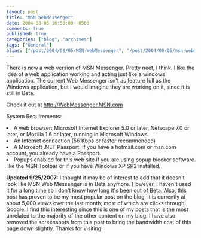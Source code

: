 ```yaml
---
layout: post
title: "MSN WebMessenger"
date: 2004-08-05 16:50:00 -0500
comments: true
published: true
categories: ["blog", "archives"]
tags: ["General"]
alias: ["/post/2004/08/05/MSN-WebMessenger", "/post/2004/08/05/msn-webmessenger"]
---
```

<!-- more -->
<P>There is now a web version of MSN Messenger.&nbsp;Pretty neet, I think. I like the idea of a web application working and acting just like a windows application. The current Web Messenger isn't as feature full as the Windows application, but I would imagine they are working on it, since it is still in Beta.</P>
<P>Check it out at <A href="http://WebMessenger.MSN.com">http://WebMessenger.MSN.com</A>&nbsp;</P>
<P>System Requirements: 
<LI>A web browser: Microsoft Internet Explorer 5.0 or later, Netscape 7.0 or later, or Mozilla 1.6 or later, running in Microsoft Windows. 
<LI>An Internet connection (56 Kbps or faster recommended) 
<LI>A Microsoft .NET Passport. If you have a hotmail.com or msn.com account, you already have a Passport. 
<LI>Popups enabled for this web site if you are using popup blocker software like the MSN Toolbar or if you have Windows XP SP2 installed. 
<P><STRONG>Updated 9/25/2007:</STRONG> I thought it may be of interest to add that it doesn't look like MSN Web Messenger is in Beta anymore. However,&nbsp;I haven't used it for a long time so I don't know how long it's been out of Beta. Also, this post has proven to be my most popular post on the blog, it is currently at about 5,000 views over the last month; most of which are clicks through Google. I find this interesting since this is one of my posts that is the most unrelated to the majority of the other content on my blog. I have also removed the screenshots from this post to bring the bandwidth cost of this page down slightly. Thanks for visiting!</P></LI>
